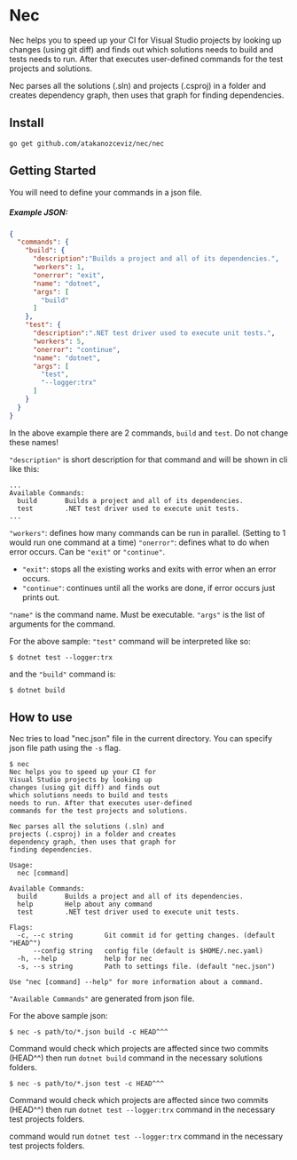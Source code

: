 # Nec

Nec helps you to speed up your CI for Visual Studio projects by looking up changes (using git diff) and finds out which solutions needs to build and tests needs to run. After that executes user-defined commands for the test projects and solutions.

Nec parses all the solutions (.sln) and projects (.csproj) in a folder and creates dependency graph, then uses that graph for finding dependencies.

## Install

```
go get github.com/atakanozceviz/nec/nec
```

## Getting Started

You will need to define your commands in a json file.

##### Example JSON:

```json
{
  "commands": {
    "build": {
      "description":"Builds a project and all of its dependencies.",
      "workers": 1,
      "onerror": "exit",
      "name": "dotnet",
      "args": [
        "build"
      ]
    },
    "test": {
      "description":".NET test driver used to execute unit tests.",
      "workers": 5,
      "onerror": "continue",
      "name": "dotnet",
      "args": [
        "test",
        "--logger:trx"
      ]
    }
  }
}
```

In the above example there are 2 commands, `build` and `test`. Do not change these names!

`"description"` is short description for that command and will be shown in cli like this: 

```console
...
Available Commands:
  build       Builds a project and all of its dependencies.
  test        .NET test driver used to execute unit tests.
...
```

`"workers"`: defines how many commands can be run in parallel. (Setting to 1 would run one command at a time)
`"onerror"`: defines what to do when error occurs. Can be `"exit"` or `"continue"`. 
- `"exit"`: stops all the existing works and exits with error when an error occurs.
- `"continue"`: continues until all the works are done, if error occurs just prints out.

`"name"` is the command name. Must be executable.
`"args"` is the list of arguments for the command.

For the above sample:
`"test"` command will be interpreted like so:

```command
$ dotnet test --logger:trx
```

and the `"build"` command is:

```command
$ dotnet build
```

## How to use

Nec tries to load "nec.json" file in the current directory. You can specify json file path using the `-s` flag.

```console
$ nec
Nec helps you to speed up your CI for 
Visual Studio projects by looking up 
changes (using git diff) and finds out 
which solutions needs to build and tests 
needs to run. After that executes user-defined 
commands for the test projects and solutions.

Nec parses all the solutions (.sln) and 
projects (.csproj) in a folder and creates 
dependency graph, then uses that graph for 
finding dependencies.

Usage:
  nec [command]

Available Commands:
  build       Builds a project and all of its dependencies.
  help        Help about any command
  test        .NET test driver used to execute unit tests.

Flags:
  -c, --c string        Git commit id for getting changes. (default "HEAD^")
      --config string   config file (default is $HOME/.nec.yaml)
  -h, --help            help for nec
  -s, --s string        Path to settings file. (default "nec.json")

Use "nec [command] --help" for more information about a command.
```

`"Available Commands"` are generated from json file.

For the above sample json:

```console
$ nec -s path/to/*.json build -c HEAD^^^
```

Command would check which projects are affected since two commits (HEAD^^) then run `dotnet build` command in the necessary solutions folders.

```console
$ nec -s path/to/*.json test -c HEAD^^^
```

Command would check which projects are affected since two commits (HEAD^^) then run `dotnet test --logger:trx` command in the necessary test projects folders.

command would run `dotnet test --logger:trx` command in the necessary test projects folders.